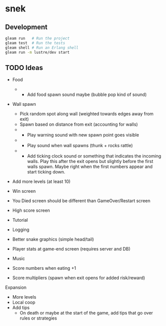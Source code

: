 # snek

## Development

```sh
gleam run   # Run the project
gleam test  # Run the tests
gleam shell # Run an Erlang shell
gleam run -m lustre/dev start
```

## TODO Ideas

- Food
  - * Add food spawn sound maybe (bubble pop kind of sound)

- Wall spawn
  - Pick random spot along wall (weighted towards edges away from exit)
  - Spawn based on distance from exit (accounting for walls)
  - * Play warning sound with new spawn point goes visible
  - * Play sound when wall spawns (thunk + rocks rattle)
  - * Add ticking clock sound or something that indicates the incoming walls.
    Play this after the exit opens but slightly before the first walls spawn.
    Maybe right when the first numbers appear and start ticking down.

- Add more levels (at least 10)

- Win screen
- You Died screen should be different than GameOver/Restart screen
- High score screen
- Tutorial
- Logging
- Better snake graphics (simple head/tail)

- Player stats at game-end screen (requires server and DB)

- Music
- Score numbers when eating +1
- Score multipliers (spawn when exit opens for added risk/reward)

Expansion
- More levels
- Local coop
- Add tips
  - On death or maybe at the start of the game, add tips that go over rules or
    strategies


